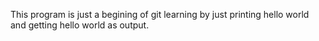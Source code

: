 This program is just a begining of git learning by just printing hello world and getting hello world as output.
